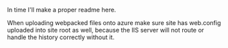 In time I'll make a proper readme here.

When uploading webpacked files onto azure make sure site has web.config uploaded into site root as well,
because the IIS server will not route or handle the history correctly without it.
